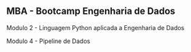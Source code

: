 ## MBA - Bootcamp Engenharia de Dados

Modulo 2 - Linguagem Python aplicada a Engenharia de Dados

Modulo 4 - Pipeline de Dados
